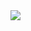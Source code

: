 

<img src="https://capsule-render.vercel.app/api?type=waving&color=F44A6A&height=200&section=header&text=Hi👋,I'm Seojeong Yeo.&fontSize=65" />
<!--
**yeoseojeong/yeoseojeong** is a ✨ _special_ ✨ repository because its `README.md` (this file) appears on your GitHub profile.

Here are some ideas to get you started:

- 🔭 I’m currently working on ...
- 🌱 I’m currently learning ...
- 👯 I’m looking to collaborate on ...
- 🤔 I’m looking for help with ...
- 💬 Ask me about ...
- 📫 How to reach me: ...
- 😄 Pronouns: ...
- ⚡ Fun fact: ...
-->



